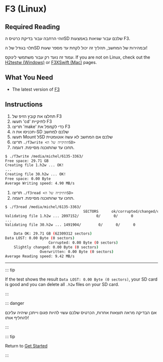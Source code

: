 # F3 (Linux)

## Required Reading

זוהי הרחבה עבור בדיקת כרטיס הSD שלכם עבור שגיאות באמצעות F3.

תלוי בגודל של הSD ובמהירות של המחשב, תהליך זה יכול לקחת עד מספר שעות!

עמוד זה נועד רק עבור משתמשי לינוקס. If you are not on Linux, check out the [H2testw (Windows)](h2testw-\(windows\)) or [F3XSwift (Mac)](f3xswift-\(mac\)) pages.

## What You Need

- The latest version of [F3](https://github.com/AltraMayor/f3/releases/tag/v8.0)

## Instructions

1. תחלצו את קובץ הזיפ של F3
2. תעשו 'cd' לתיקיית F3
3. תריצו 'make' כדי לקמפל את F3
4. תכניסו את ה-SD שלכם למחשב
5. תעשו Mount לSD שלכם אם המחשב לא עשה אוטומטית
6. תריצו `./f3write <התיקייה של הSD>`
7. תחכו עד שהתוכנה מסיימת. דוגמה.

```bash
$ ./f3write /media/michel/6135-3363/
Free space: 29.71 GB
Creating file 1.h2w ... OK!
...
Creating file 30.h2w ... OK!
Free space: 0.00 Byte
Average Writing speed: 4.90 MB/s
```

1. תריצו `./f3read <התיקייה של הSD>`
2. תחכו עד שהתוכנה מסיימת. דוגמה.

```bash
$ ./f3read /media/michel/6135-3363/
									SECTORS      ok/corrupted/changed/overwritten
Validating file 1.h2w ... 2097152/        0/      0/      0
...
Validating file 30.h2w ... 1491904/        0/      0/      0

	Data OK: 29.71 GB (62309312 sectors)
Data LOST: 0.00 Byte (0 sectors)
					Corrupted: 0.00 Byte (0 sectors)
	Slightly changed: 0.00 Byte (0 sectors)
				Overwritten: 0.00 Byte (0 sectors)
Average Reading speed: 9.42 MB/s
```

___

::: tip

If the test shows the result `Data LOST: 0.00 Byte (0 sectors)`, your SD card is good and you can delete all `.h2w` files on your SD card.

:::

::: danger

אם הבדיקה מראה תוצאות אחרות, הכרטיס שלכם עשוי להיות פגום וייתכן שיהיה עליכם להחליף אותו!

:::

::: tip

Return to [Get Started](get-started)

:::
